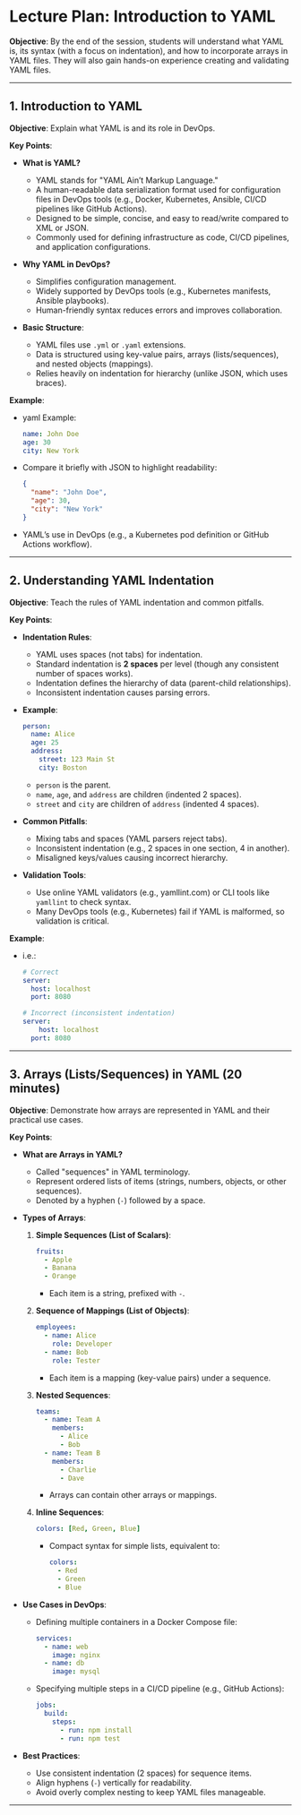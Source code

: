 # Lecture Plan: Introduction to YAML

**Objective**: By the end of the session, students will understand what YAML is, its syntax (with a focus on indentation), and how to incorporate arrays in YAML files. They will also gain hands-on experience creating and validating YAML files.

---

## 1. Introduction to YAML

**Objective**: Explain what YAML is and its role in DevOps.

**Key Points**:
- **What is YAML?**
  - YAML stands for "YAML Ain’t Markup Language."
  - A human-readable data serialization format used for configuration files in DevOps tools (e.g., Docker, Kubernetes, Ansible, CI/CD pipelines like GitHub Actions).
  - Designed to be simple, concise, and easy to read/write compared to XML or JSON.
  - Commonly used for defining infrastructure as code, CI/CD pipelines, and application configurations.

- **Why YAML in DevOps?**
  - Simplifies configuration management.
  - Widely supported by DevOps tools (e.g., Kubernetes manifests, Ansible playbooks).
  - Human-friendly syntax reduces errors and improves collaboration.

- **Basic Structure**:
  - YAML files use `.yml` or `.yaml` extensions.
  - Data is structured using key-value pairs, arrays (lists/sequences), and nested objects (mappings).
  - Relies heavily on indentation for hierarchy (unlike JSON, which uses braces).

**Example**:
- yaml Example:
  ```yaml
  name: John Doe
  age: 30
  city: New York
  ```
- Compare it briefly with JSON to highlight readability:
  ```json
  {
    "name": "John Doe",
    "age": 30,
    "city": "New York"
  }
  ```
- YAML’s use in DevOps (e.g., a Kubernetes pod definition or GitHub Actions workflow).
---

## 2. Understanding YAML Indentation

**Objective**: Teach the rules of YAML indentation and common pitfalls.

**Key Points**:
- **Indentation Rules**:
  - YAML uses spaces (not tabs) for indentation.
  - Standard indentation is **2 spaces** per level (though any consistent number of spaces works).
  - Indentation defines the hierarchy of data (parent-child relationships).
  - Inconsistent indentation causes parsing errors.

- **Example**:
  ```yaml
  person:
    name: Alice
    age: 25
    address:
      street: 123 Main St
      city: Boston
  ```
  - `person` is the parent.
  - `name`, `age`, and `address` are children (indented 2 spaces).
  - `street` and `city` are children of `address` (indented 4 spaces).

- **Common Pitfalls**:
  - Mixing tabs and spaces (YAML parsers reject tabs).
  - Inconsistent indentation (e.g., 2 spaces in one section, 4 in another).
  - Misaligned keys/values causing incorrect hierarchy.

- **Validation Tools**:
  - Use online YAML validators (e.g., yamllint.com) or CLI tools like `yamllint` to check syntax.
  - Many DevOps tools (e.g., Kubernetes) fail if YAML is malformed, so validation is critical.

**Example**:
- i.e.:
  ```yaml
  # Correct
  server:
    host: localhost
    port: 8080

  # Incorrect (inconsistent indentation)
  server:
      host: localhost
    port: 8080
  ```

---

## 3. Arrays (Lists/Sequences) in YAML (20 minutes)

**Objective**: Demonstrate how arrays are represented in YAML and their practical use cases.

**Key Points**:
- **What are Arrays in YAML?**
  - Called "sequences" in YAML terminology.
  - Represent ordered lists of items (strings, numbers, objects, or other sequences).
  - Denoted by a hyphen (`-`) followed by a space.

- **Types of Arrays**:
  1. **Simple Sequences (List of Scalars)**:
     ```yaml
     fruits:
       - Apple
       - Banana
       - Orange
     ```
     - Each item is a string, prefixed with `-`.

  2. **Sequence of Mappings (List of Objects)**:
     ```yaml
     employees:
       - name: Alice
         role: Developer
       - name: Bob
         role: Tester
     ```
     - Each item is a mapping (key-value pairs) under a sequence.

  3. **Nested Sequences**:
     ```yaml
     teams:
       - name: Team A
         members:
           - Alice
           - Bob
       - name: Team B
         members:
           - Charlie
           - Dave
     ```
     - Arrays can contain other arrays or mappings.

  4. **Inline Sequences**:
     ```yaml
     colors: [Red, Green, Blue]
     ```
     - Compact syntax for simple lists, equivalent to:
       ```yaml
       colors:
         - Red
         - Green
         - Blue
       ```

- **Use Cases in DevOps**:
  - Defining multiple containers in a Docker Compose file:
    ```yaml
    services:
      - name: web
        image: nginx
      - name: db
        image: mysql
    ```
  - Specifying multiple steps in a CI/CD pipeline (e.g., GitHub Actions):
    ```yaml
    jobs:
      build:
        steps:
          - run: npm install
          - run: npm test
    ```

- **Best Practices**:
  - Use consistent indentation (2 spaces) for sequence items.
  - Align hyphens (`-`) vertically for readability.
  - Avoid overly complex nesting to keep YAML files manageable.

---